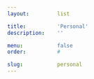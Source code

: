 ```yaml
---
layout:         list

title:          'Personal'
description:    ''

menu:           false
order:          #

slug:           personal
---
```

